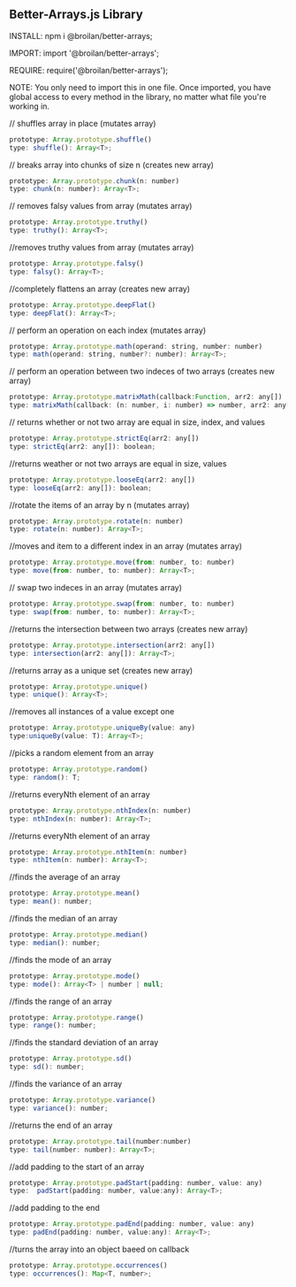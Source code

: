 Better-Arrays.js Library
-----------------------------------------------------
INSTALL: npm i @broilan/better-arrays;

IMPORT: import '@broilan/better-arrays';

REQUIRE: require('@broilan/better-arrays');

NOTE: You only need to import this in one file. Once imported, you have global access to every method in the library, no matter what file you're working in.

// shuffles array in place (mutates array)
```javascript
prototype: Array.prototype.shuffle()
type: shuffle(): Array<T>;
```

// breaks array into chunks of size n (creates new array)
```javascript
prototype: Array.prototype.chunk(n: number)     
type: chunk(n: number): Array<T>;

```

// removes falsy values from array (mutates array)
```javascript
prototype: Array.prototype.truthy()      
type: truthy(): Array<T>;

```

//removes truthy values from array (mutates array)
```javascript
prototype: Array.prototype.falsy()      
type: falsy(): Array<T>;

```

//completely flattens an array (creates new array)
```javascript
prototype: Array.prototype.deepFlat()      
type: deepFlat(): Array<T>;

```

// perform an operation on each index (mutates array)
```javascript
prototype: Array.prototype.math(operand: string, number: number)     
type: math(operand: string, number?: number): Array<T>;

```
    
 // perform an operation between two indeces of two arrays (creates new array)
```javascript
prototype: Array.prototype.matrixMath(callback:Function, arr2: any[])       
type: matrixMath(callback: (n: number, i: number) => number, arr2: any[]): Array<T>;

```

 // returns whether or not two array are equal in size, index, and values
```javascript
prototype: Array.prototype.strictEq(arr2: any[])  
type: strictEq(arr2: any[]): boolean;     
```

  //returns weather or not two arrays are equal in size, values
```javascript
prototype: Array.prototype.looseEq(arr2: any[])
type: looseEq(arr2: any[]): boolean;
```

  //rotate the items of an array by n (mutates array)
```javascript
prototype: Array.prototype.rotate(n: number)       
type: rotate(n: number): Array<T>;  
```

 //moves and item to a different index in an array (mutates array)
```javascript
prototype: Array.prototype.move(from: number, to: number)     
type: move(from: number, to: number): Array<T>;
```

   // swap two indeces in an array (mutates array)
```javascript
prototype: Array.prototype.swap(from: number, to: number)
type: swap(from: number, to: number): Array<T>;
```

 //returns the intersection between two arrays (creates new array)
```javascript
prototype: Array.prototype.intersection(arr2: any[]) 
type: intersection(arr2: any[]): Array<T>;
```

  //returns array as a unique set (creates new array)
```javascript
prototype: Array.prototype.unique()       
type: unique(): Array<T>;
```

  //removes all instances of a value except one
```javascript
prototype: Array.prototype.uniqueBy(value: any)
type:uniqueBy(value: T): Array<T>;
```   

  //picks a random element from an array 
```javascript
prototype: Array.prototype.random()      
type: random(): T;
```

  //returns everyNth element of an array
```javascript
prototype: Array.prototype.nthIndex(n: number) 
type: nthIndex(n: number): Array<T>;   
```

  //returns everyNth element of an array
```javascript
prototype: Array.prototype.nthItem(n: number)
type: nthItem(n: number): Array<T>;
```

  //finds the average of an array
```javascript
prototype: Array.prototype.mean() 
type: mean(): number;
```

  //finds the median of an array
```javascript
prototype: Array.prototype.median()
type: median(): number;
```

  //finds the mode of an array
```javascript
prototype: Array.prototype.mode()
type: mode(): Array<T> | number | null;
```

  //finds the range of an array
```javascript
prototype: Array.prototype.range() 
type: range(): number;
```

  //finds the standard deviation of an array
```javascript
prototype: Array.prototype.sd()
type: sd(): number;
```

  //finds the variance of an array
```javascript
prototype: Array.prototype.variance() 
type: variance(): number;
```

  //returns the end of an array
```javascript
prototype: Array.prototype.tail(number:number)  
type: tail(number: number): Array<T>;
```  

  //add padding to the start of an array
```javascript
prototype: Array.prototype.padStart(padding: number, value: any) 
type:  padStart(padding: number, value:any): Array<T>;
```

  //add padding to the end
```javascript
prototype: Array.prototype.padEnd(padding: number, value: any)
type: padEnd(padding: number, value:any): Array<T>;
```

  //turns the array into an object baeed on callback 
```javascript
prototype: Array.prototype.occurrences() 
type: occurrences(): Map<T, number>;
```
    
      
